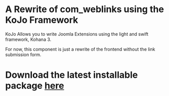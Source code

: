 A Rewrite of **com_weblinks** using the KoJo Framework
======================================================

KoJo Allows you to write Joomla Extensions using the light and swift framework, Kohana 3.

For now, this component is just a rewrite of the frontend without the link submission form.

Download the latest installable package [here](http://github.com/raeldc/kojo-project/tree/master/packages/)
==========================================================================================================